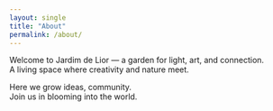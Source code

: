 ```yaml
---
layout: single
title: "About"
permalink: /about/
---
```


Welcome to Jardim de Lior — a garden for light, art, and connection.  
A living space where creativity and nature meet.  

Here we grow ideas, community.  
Join us in blooming into the world.